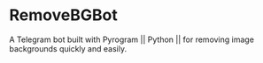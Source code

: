 # RemoveBGBot
A Telegram bot built with Pyrogram || Python || for removing image backgrounds quickly and easily.
